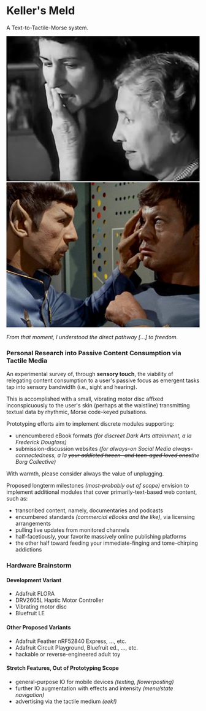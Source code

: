 # Keller's Meld
A Text-to-Tactile-Morse system.

![keller's](https://github.com/boneitis/kellersmeld/raw/master/keller.png)
![meld](https://github.com/boneitis/kellersmeld/raw/master/meld.jpg)

_From that moment, I understood the direct pathway [...] to freedom._

### Personal Research into Passive Content Consumption via Tactile Media
An experimental survey of, through **sensory touch**, the viability of relegating content consumption to a user's passive focus as emergent tasks tap into sensory bandwidth (i.e., sight and hearing).

This is accomplished with a small, vibrating motor disc affixed inconspicuously to the user's skin (perhaps at the waistline) transmitting textual data by rhythmic, Morse code-keyed pulsations.

Prototyping efforts aim to implement discrete modules supporting:
* unencumbered eBook formats _(for discreet Dark Arts attainment, a la Frederick Douglass)_
* submission-discussion websites _(for always-on Social Media always-connectedness, a la ~~your addicted tween- and teen-aged loved ones~~the Borg Collective)_

With warmth, please consider always the value of unplugging.

Proposed longterm milestones _(most-probably out of scope)_ envision to implement additional modules that cover primarily-text-based web content, such as:
* transcribed content, namely, documentaries and podcasts
* encumbered standards _(commercial eBooks and the like)_, via licensing arrangements
* pulling live updates from monitored channels
* half-facetiously, your favorite massively online publishing platforms
* the other half toward feeding your immediate-finging and tome-chirping addictions

### Hardware Brainstorm

#### Development Variant
* Adafruit FLORA
* DRV2605L Haptic Motor Controller
* Vibrating motor disc
* Bluefruit LE

#### Other Proposed Variants
* Adafruit Feather nRF52840 Express, ..., etc.
* Adafruit Circuit Playground, Bluefruit ed., ..., etc.
* hackable or reverse-engineered adult toy

#### Stretch Features, Out of Prototyping Scope
* general-purpose IO for mobile devices _(texting, flowerposting)_
* further IO augmentation with effects and intensity _(menu/state navigation)_
* advertising via the tactile medium _(eek!)_
